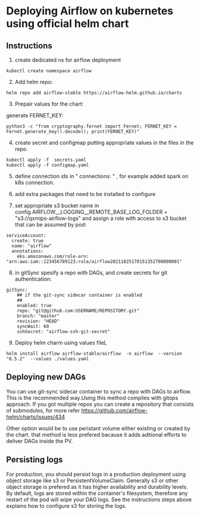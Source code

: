 # Deploying Airflow on kubernetes using official helm chart

## Instructions

1. create dedicated ns for airflow deployment  

```
kubectl create namespace airflow
```

2. Add helm repo:

```
helm repo add airflow-stable https://airflow-helm.github.io/charts
```

3. Prepair values  for the chart:

generate  FERNET_KEY:

```
python3 -c "from cryptography.fernet import Fernet; FERNET_KEY = Fernet.generate_key().decode(); print(FERNET_KEY)"
```

4. create secret and configmap  putting appropriate values in  the files in the repo.

```
kubectl apply -f  secrets.yaml
kubectl apply -f configmap.yaml 

```

5. define connection ids  in " connections: " , for example added spark on k8s connection.

6. add extra packages that need to be installed to configure

7. set appropriate s3 bucket name in   config.AIRFLOW__LOGGING__REMOTE_BASE_LOG_FOLDER  = "s3://qxmips-airflow-logs"
and assign a role with access to s3 bucket that can be assumed by pod: 

```
serviceAccount:
  create: true
  name: "airflow"
  annotations: 
    eks.amazonaws.com/role-arn: "arn:aws:iam::123456789123:role/airflow20211025170151352700000001"
```

8. in  gitSync spesify a repo with DAGs, and  create secrets for git authentication:

```
gitSync:
    ## if the git-sync sidecar container is enabled
    ##
    enabled: true
    repo: "git@github.com:USERNAME/REPOSITORY.git"
    branch: "master"
    revision: "HEAD"
    syncWait: 60
    sshSecret: "airflow-ssh-git-secret"
```

9.  Deploy helm charm using values fileL

```
helm install airflow airflow-stable/airflow  -n airflow  --version "8.5.2"  --values ./values.yaml
```


## Deploying new DAGs

You can use git-sync sidecar  container to sync a repo with DAGs to airflow.  This is the  recommended way.Using this method complies with gitops approach. If you got  multiple repos you can create a repository that consists of submodules, for more refer https://github.com/airflow-helm/charts/issues/434

Other option would be to use peristant volume  either existing or created by the chart. that method is less prefered bacause it adds aditional efforts to deliver DAGs inside the PV.

## Persisting logs

For production, you should persist logs in a production deployment using object storage like s3 or PersistentVolumeClaim. Generally s3 or other object storage is prefered as it has higher availability and durability levels.
By default, logs are stored within the container's filesystem, therefore any restart of the pod will wipe your DAG logs.
See the instructions steps above  explains how to configure s3 for storing the logs.
